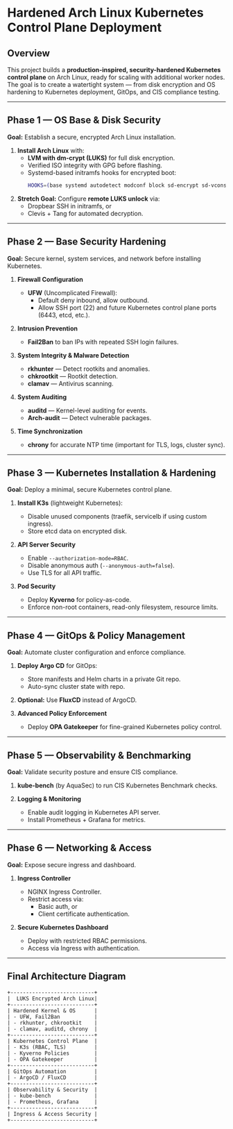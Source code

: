 # Hardened Arch Linux Kubernetes Control Plane Deployment

## Overview
This project builds a **production-inspired, security-hardened Kubernetes control plane** on Arch Linux, ready for scaling with additional worker nodes. The goal is to create a watertight system — from disk encryption and OS hardening to Kubernetes deployment, GitOps, and CIS compliance testing.

---

## Phase 1 — OS Base & Disk Security
**Goal:** Establish a secure, encrypted Arch Linux installation.

1. **Install Arch Linux** with:
   - **LVM with dm-crypt (LUKS)** for full disk encryption.
   - Verified ISO integrity with GPG before flashing.
   - Systemd-based initramfs hooks for encrypted boot:
     ```bash
     HOOKS=(base systemd autodetect modconf block sd-encrypt sd-vconsole filesystems fsck)
     ```
2. **Stretch Goal:** Configure **remote LUKS unlock** via:
   - Dropbear SSH in initramfs, or
   - Clevis + Tang for automated decryption.

---

## Phase 2 — Base Security Hardening
**Goal:** Secure kernel, system services, and network before installing Kubernetes.

1. **Firewall Configuration**
   - **UFW** (Uncomplicated Firewall):
     - Default deny inbound, allow outbound.
     - Allow SSH port (22) and future Kubernetes control plane ports (6443, etcd, etc.).
   
2. **Intrusion Prevention**
   - **Fail2Ban** to ban IPs with repeated SSH login failures.

3. **System Integrity & Malware Detection**
   - **rkhunter** — Detect rootkits and anomalies.
   - **chkrootkit** — Rootkit detection.
   - **clamav** — Antivirus scanning.

4. **System Auditing**
   - **auditd** — Kernel-level auditing for events.
   - **Arch-audit** — Detect vulnerable packages.

5. **Time Synchronization**
   - **chrony** for accurate NTP time (important for TLS, logs, cluster sync).

---

## Phase 3 — Kubernetes Installation & Hardening
**Goal:** Deploy a minimal, secure Kubernetes control plane.

1. **Install K3s** (lightweight Kubernetes):
   - Disable unused components (traefik, servicelb if using custom ingress).
   - Store etcd data on encrypted disk.

2. **API Server Security**
   - Enable `--authorization-mode=RBAC`.
   - Disable anonymous auth (`--anonymous-auth=false`).
   - Use TLS for all API traffic.

3. **Pod Security**
   - Deploy **Kyverno** for policy-as-code.
   - Enforce non-root containers, read-only filesystem, resource limits.

---

## Phase 4 — GitOps & Policy Management
**Goal:** Automate cluster configuration and enforce compliance.

1. **Deploy Argo CD** for GitOps:
   - Store manifests and Helm charts in a private Git repo.
   - Auto-sync cluster state with repo.

2. **Optional:** Use **FluxCD** instead of ArgoCD.

3. **Advanced Policy Enforcement**
   - Deploy **OPA Gatekeeper** for fine-grained Kubernetes policy control.

---

## Phase 5 — Observability & Benchmarking
**Goal:** Validate security posture and ensure CIS compliance.

1. **kube-bench** (by AquaSec) to run CIS Kubernetes Benchmark checks.

2. **Logging & Monitoring**
   - Enable audit logging in Kubernetes API server.
   - Install Prometheus + Grafana for metrics.

---

## Phase 6 — Networking & Access
**Goal:** Expose secure ingress and dashboard.

1. **Ingress Controller**
   - NGINX Ingress Controller.
   - Restrict access via:
     - Basic auth, or
     - Client certificate authentication.

2. **Secure Kubernetes Dashboard**
   - Deploy with restricted RBAC permissions.
   - Access via Ingress with authentication.

---

## Final Architecture Diagram
```
+---------------------------+
|  LUKS Encrypted Arch Linux|
+---------------------------+
| Hardened Kernel & OS      |
| - UFW, Fail2Ban           |
| - rkhunter, chkrootkit    |
| - clamav, auditd, chrony  |
+---------------------------+
| Kubernetes Control Plane  |
| - K3s (RBAC, TLS)         |
| - Kyverno Policies        |
| - OPA Gatekeeper          |
+---------------------------+
| GitOps Automation         |
| - ArgoCD / FluxCD         |
+---------------------------+
| Observability & Security  |
| - kube-bench              |
| - Prometheus, Grafana     |
+---------------------------+
| Ingress & Access Security |
+---------------------------+
```
